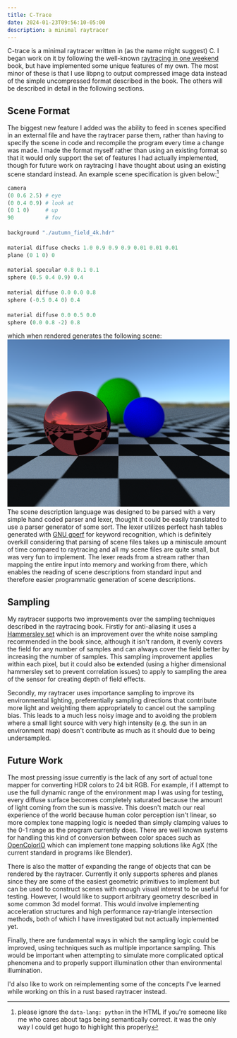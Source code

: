 ```yaml
---
title: C-Trace
date: 2024-01-23T09:56:10-05:00
description: a minimal raytracer
---
```


C-trace is a minimal raytracer written in (as the name might suggest) C. I began
work on it by following the well-known [raytracing in one
weekend](https://raytracing.github.io) book, but have implemented some unique
features of my own. The most minor of these is that I use libpng to output
compressed image data instead of the simple uncompressed format described in the
book. The others will be described in detail in the following sections.

## Scene Format

The biggest new feature I added was the ability to feed in scenes specified in
an external file and have the raytracer parse them, rather than having to
specify the scene in code and recompile the program every time a change was
made. I made the format myself rather than using an existing format so that it
would only support the set of features I had actually implemented, though for
future work on raytracing I have thought about using an existing scene standard
instead. An example scene specification is given below:[^1]

[^1]:please ignore the `data-lang: python` in the HTML if you're someone like me
who cares about tags being semantically correct. it was the only way I could get
hugo to highlight this properly

```python
camera
(0 0.6 2.5) # eye
(0 0.4 0.9) # look at
(0 1 0)     # up
90          # fov

background "./autumn_field_4k.hdr"

material diffuse checks 1.0 0.9 0.9 0.9 0.01 0.01 0.01
plane (0 1 0) 0

material specular 0.8 0.1 0.1
sphere (0.5 0.4 0.9) 0.4

material diffuse 0.0 0.0 0.8
sphere (-0.5 0.4 0) 0.4

material diffuse 0.0 0.5 0.0
sphere (0.0 0.8 -2) 0.8
```

which when rendered generates the following scene:
![a test render of some spheres on a plane](c-trace.png)
The scene description language was designed to be parsed with a very simple hand
coded parser and lexer, thought it could be easily translated to use a parser
generator of some sort. The lexer utilizes perfect hash tables generated with
[GNU gperf](https://www.gnu.org/software/gperf/) for keyword recognition, which
is definitely overkill considering that parsing of scene files takes up
a miniscule amount of time compared to raytracing and all my scene files are
quite small, but was very fun to implement. The lexer reads from a stream rather
than mapping the entire input into memory and working from there, which enables
the reading of scene descriptions from standard input and therefore easier
programmatic generation of scene descriptions.

## Sampling

My raytracer supports two improvements over the sampling techniques described in
the raytracing book. Firstly for anti-aliasing it uses a 
[Hammersley set](https://en.wikipedia.org/wiki/Low-discrepancy_sequence#Hammersley_set)
which is an improvement over the white noise sampling recommended in the book
since, although it isn't random, it evenly covers the field for any number of
samples and can always cover the field better by increasing the number of
samples. This sampling improvement applies within each pixel, but it could also
be extended (using a higher dimensional hammersley set to prevent correlation
issues) to apply to sampling the area of the sensor for creating depth of field
effects.

Secondly, my raytracer uses importance sampling to improve its environmental
lighting, preferentially sampling directions that contribute more light and
weighting them appropriately to cancel out the sampling bias. This leads to
a much less noisy image and to avoiding the problem where a small light source
with very high intensity (e.g. the sun in an environment map) doesn't contribute
as much as it should due to being undersampled.

## Future Work

The most pressing issue currently is the lack of any sort of actual tone mapper
for converting HDR colors to 24 bit RGB. For example, if I attempt to use the
full dynamic range of the environment map I was using for testing, every diffuse
surface becomes completely saturated because the amount of light coming from the
sun is massive. This doesn't match our real experience of the world because
human color perception isn't linear, so more complex tone mapping logic is
needed than simply clamping values to the 0-1 range as the program currently
does. There are well known systems for handling this kind of conversion between
color spaces such as [OpenColorIO](https://opencolorio.org/) which can implement
tone mapping solutions like AgX (the current standard in programs like Blender).

There is also the matter of expanding the range of objects that can be rendered
by the raytracer. Currently it only supports spheres and planes since they are
some of the easiest geometric primitives to implement but can be used to
construct scenes with enough visual interest to be useful for testing. However,
I would like to support arbitrary geometry described in some common 3d model
format. This would involve implementing acceleration structures and high
performance ray-triangle intersection methods, both of which I have investigated
but not actually implemented yet.

Finally, there are fundamental ways in which the sampling logic could be
improved, using techniques such as multiple importance sampling. This would be
important when attempting to simulate more complicated optical phenomena and
to properly support illumination other than environmental illumination.

I'd also like to work on reimplementing some of the concepts I've learned while
working on this in a rust based raytracer instead.
